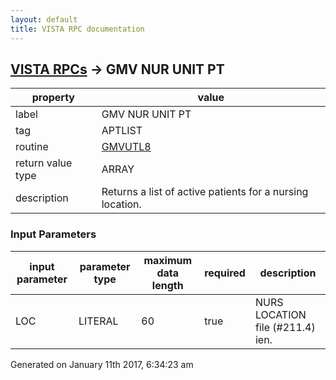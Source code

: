 ```yaml
---
layout: default
title: VISTA RPC documentation
---
```




## [VISTA RPCs](TableOfContent.md) &#8594; GMV NUR UNIT PT 

 property | value 
--- | --- 
 label | GMV NUR UNIT PT
 tag | APTLIST
 routine | [GMVUTL8](http://code.osehra.org/dox/Routine_GMVUTL8_source.html)
 return value type | ARRAY
 description | Returns a list of active patients for a nursing location.

### Input Parameters

| input parameter | parameter type | maximum data length | required | description | 
| --- | --- | --- | --- | --- | 
| LOC | LITERAL | 60 | true | NURS LOCATION file (#211.4) ien. | 




Generated on January 11th 2017, 6:34:23 am